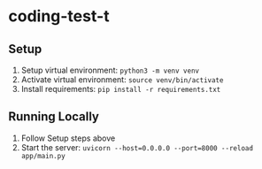 # coding-test-t

## Setup

1. Setup virtual environment: `python3 -m venv venv`
1. Activate virtual environment: `source venv/bin/activate`
1. Install requirements: `pip install -r requirements.txt`


## Running Locally

1. Follow Setup steps above
1. Start the server: `uvicorn --host=0.0.0.0 --port=8000 --reload app/main.py`
